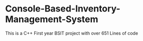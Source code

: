 # Console-Based-Inventory-Management-System
This is a C++ First year BSIT project with over 651 Lines of code 

